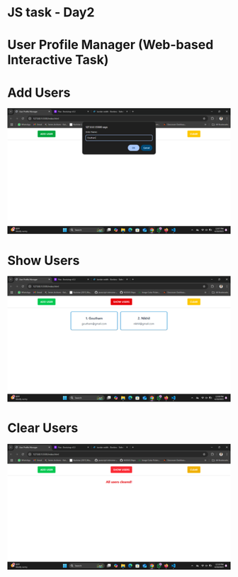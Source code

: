 # JS task - Day2

# User Profile Manager (Web-based Interactive Task)


# Add Users
![Add Users](./assets/AddUsers.png)

# Show Users
![Show Users](./assets/ShowUsers.png)

# Clear Users
![Clear Users](./assets/ClearUsers.png)

